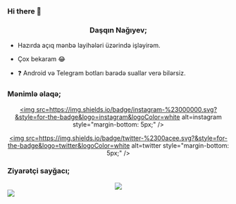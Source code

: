 ### Hi there 👋

<!--
**dasqinnagiyev/dasqinnagiyev** is a ✨ _special_ ✨ repository because its `README.md` (this file) appears on your GitHub profile.

Here are some ideas to get you started:

- 🔭 I’m currently working on ...
- 🌱 I’m currently learning ...
- 👯 I’m looking to collaborate on ...
- 🤔 I’m looking for help with ...
- 💬 Ask me about ...
- 📫 How to reach me: ...
- 😄 Pronouns: ...
- ⚡ Fun fact: ...
-->
### <div align="center">Daşqın Nağıyev;</div>  

  

- Hazırda açıq mənbə layihələri üzərində işləyirəm.  

  

- Çox bekaram 😂  

  

- ❓ Android və Telegram botları barədə suallar verə bilərsiz.  

  

### Mənimlə əlaqə;  

<div align="center">

<a href="https://instagram.com/dasqinnagiyev" target="_blank">

<img src=https://img.shields.io/badge/instagram-%23000000.svg?&style=for-the-badge&logo=instagram&logoColor=white alt=instagram style="margin-bottom: 5px;" />

</a>

<a href="https://twitter.com/dasqinnagiyev" target="_blank">

<img src=https://img.shields.io/badge/twitter-%2300acee.svg?&style=for-the-badge&logo=twitter&logoColor=white alt=twitter style="margin-bottom: 5px;" />

</a>  

</div>  

  

### Ziyarətçi sayğacı;  

<div align="center">

<img src="https://komarev.com/ghpvc/?username=dasqinnagiyev&&style=flat-square" align="center" />

</div>  

  

<img src="https://github-readme-stats.vercel.app/api/top-langs/?username=dasqinnagiyev&hide_border=true&layout=compact" align="left" />  

<br/>
